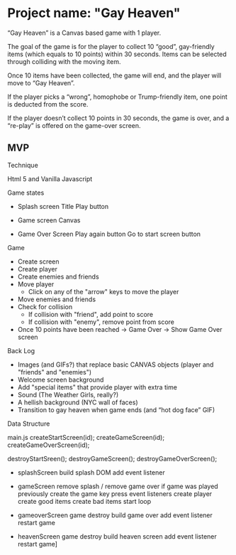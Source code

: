 # Project name: "Gay Heaven"

“Gay Heaven” is a Canvas based game with 1 player. 

The goal of the game is for the player to collect 10 “good”, gay-friendly items (which equals to 10 points) within 30 seconds. 
Items can be selected through colliding with the moving item. 

Once 10 items have been collected, the game will end, and the player will move to “Gay Heaven”. 

If the player picks a “wrong”, homophobe or Trump-friendly item, one point is deducted from the score. 

If the player doesn’t collect 10 points in 30 seconds, the game is over, and a “re-play” is offered on the game-over screen.

## MVP 

Technique

Html 5 and Vanilla Javascript

Game states

- Splash screen
  Title
  Play button
  
- Game screen
  Canvas
  
- Game Over Screen
  Play again button
  Go to start screen button
  
Game

- Create screen
- Create player
- Create enemies and friends
- Move player
    - Click on any of the "arrow" keys to move the player
- Move enemies and friends
- Check for collision
    - If collision with "friend", add point to score
    - If collision with "enemy", remove point from score
- Once 10 points have been reached -> Game Over -> Show Game Over screen 

Back Log

-	Images (and GIFs?) that replace basic CANVAS objects (player and "friends" and "enemies")
-	Welcome screen background
-	Add "special items" that provide player with extra time
-	Sound (The Weather Girls, really?)
-	A hellish background (NYC wall of faces)
-	Transition to gay heaven when game ends (and “hot dog face” GIF)

Data Structure

main.js
createStartScreen(id);
createGameScreen(id);
createGameOverScreen(id);

destroyStartSreen();
destroyGameScreen();
destroyGameOverScreen();


- 	splashScreen
  build splash DOM
  add event listener

-   gameScreen
  remove splash / remove game over if game was played previously
  create the game
  key press event listeners
  create player
  create good items
  create bad items
  start loop

-   gameoverScreen
  game destroy
  build game over
  add event listener
  restart game

- 	heavenScreen
  game destroy
  build heaven screen
  add event listener
  restart game]

